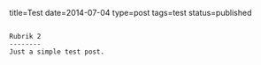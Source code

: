 title=Test
date=2014-07-04
type=post
tags=test
status=published
~~~~~~

Rubrik 2
--------
Just a simple test post.
